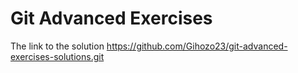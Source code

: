 # Git Advanced Exercises

The link to the solution https://github.com/Gihozo23/git-advanced-exercises-solutions.git 
